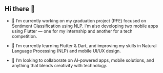 ## Hi there 👋

- 🔭 I’m currently working on my graduation project (PFE) focused on Sentiment Classification using NLP. I'm also developing two mobile apps using Flutter — one for my internship and another for a tech competition.

- 🌱 I’m currently learning Flutter & Dart, and improving my skills in Natural Language Processing (NLP) and mobile UI/UX design.

- 👯 I’m looking to collaborate on AI-powered apps, mobile solutions, and anything that blends creativity with technology.
<!--
**AbdelazizLaaloul/abdelazizlaaloul** is a ✨ _special_ ✨ repository because its `README.md` (this file) appears on your GitHub profile.

Here are some ideas to get you started:

- 🔭 I’m currently working on ...
- 🌱 I’m currently learning ...
- 👯 I’m looking to collaborate on ...
- 🤔 I’m looking for help with ...
- 💬 Ask me about ...
- 📫 How to reach me: ...
- 😄 Pronouns: ...
- ⚡ Fun fact: ...
-->
